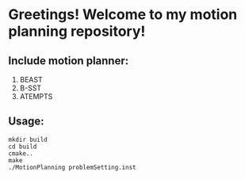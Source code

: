 # Greetings! Welcome to my motion planning repository!

## Include motion planner:
1. BEAST
2. B-SST
3. ATEMPTS

## Usage:
```
mkdir build
cd build
cmake..
make
./MotionPlanning problemSetting.inst
```
